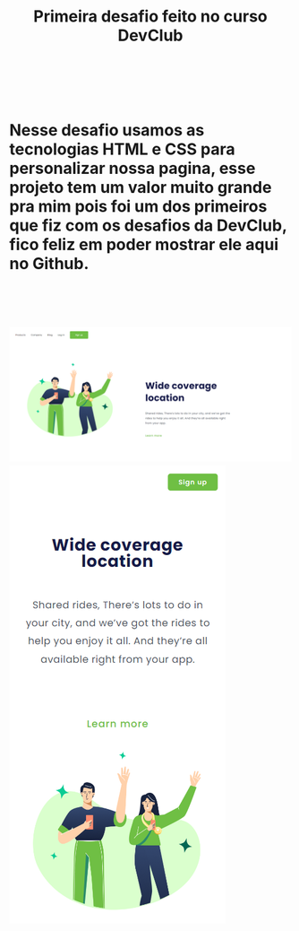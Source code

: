 
<h1 align = center >Primeira desafio feito no curso DevClub <h1/> 
  <br>
  <br>

<p align = left> Nesse desafio usamos as tecnologias HTML e CSS para personalizar nossa pagina, esse projeto tem um valor muito grande pra mim
pois foi um dos primeiros que fiz com os desafios da DevClub, fico feliz em poder mostrar ele aqui no Github.</p>

<br>
<br>

<img src="https://github.com/RodrigoRVO/desafio-1-devclub/blob/main/foto-pagina.png?raw=true" />

<img src="https://github.com/RodrigoRVO/desafio-1-devclub/blob/main/foto-responsiva.png?raw=true" />
